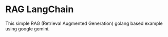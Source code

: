 # RAG LangChain

This simple RAG (Retrieval Augmented Generation) golang based example using google gemini.
